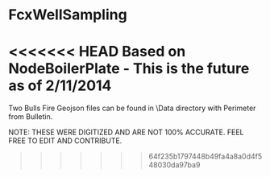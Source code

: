 FcxWellSampling
===============

<<<<<<< HEAD
Based on NodeBoilerPlate - This is the future as of 2/11/2014
=======
Two Bulls Fire Geojson files can be found in \Data directory with Perimeter from Bulletin.

NOTE:  THESE WERE DIGITIZED AND ARE NOT 100% ACCURATE.  FEEL FREE TO EDIT AND CONTRIBUTE.
>>>>>>> 64f235b1797448b49fa4a8a0d4f548030da97ba9
